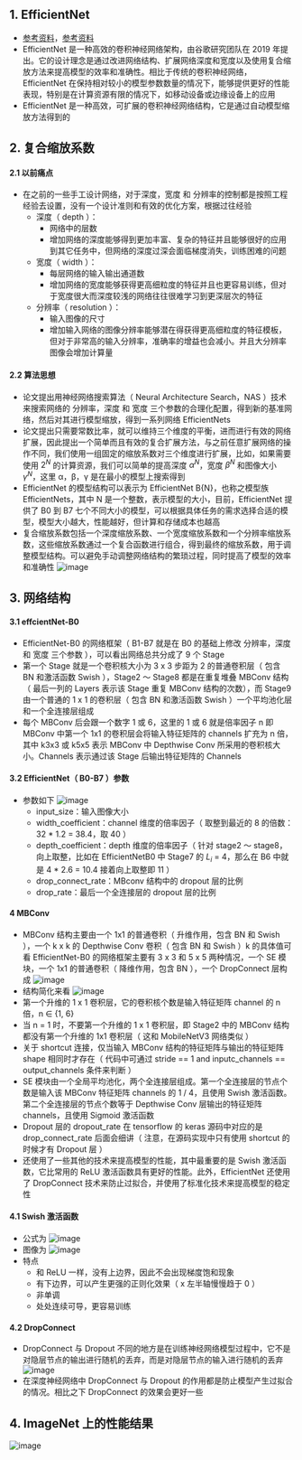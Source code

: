 ## 1. EfficientNet

- [参考资料](https://www.cnblogs.com/yirui/p/16320175.html)，[参考资料](https://cloud.tencent.com/developer/article/1580853)
- EfficientNet 是一种高效的卷积神经网络架构，由谷歌研究团队在 2019 年提出。它的设计理念是通过改进网络结构、扩展网络深度和宽度以及使用复合缩放方法来提高模型的效率和准确性。相比于传统的卷积神经网络，EfficientNet 在保持相对较小的模型参数数量的情况下，能够提供更好的性能表现，特别是在计算资源有限的情况下，如移动设备或边缘设备上的应用
- EfficientNet 是一种高效，可扩展的卷积神经网络结构，它是通过自动模型缩放方法得到的

## 2. 复合缩放系数

#### 2.1 以前痛点

- 在之前的一些手工设计网络，对于深度，宽度 和 分辨率的控制都是按照工程经验去设置，没有一个设计准则和有效的优化方案，根据过往经验
  - 深度（ depth ）：
    - 网络中的层数
    - 增加网络的深度能够得到更加丰富、复杂的特征并且能够很好的应用到其它任务中，但网络的深度过深会面临梯度消失，训练困难的问题
  - 宽度（ width ）：
    - 每层网络的输入输出通道数
    - 增加网络的宽度能够获得更高细粒度的特征并且也更容易训练，但对于宽度很大而深度较浅的网络往往很难学习到更深层次的特征
  - 分辨率（ resolution ）：
    - 输入图像的尺寸
    - 增加输入网络的图像分辨率能够潜在得获得更高细粒度的特征模板，但对于非常高的输入分辨率，准确率的增益也会减小。并且大分辨率图像会增加计算量

#### 2.2 算法思想

- 论文提出用神经网络搜索算法（ Neural Architecture Search，NAS ）技术来搜索网络的 分辨率，深度 和 宽度 三个参数的合理化配置，得到新的基准网络，然后对其进行模型缩放，得到一系列网络 EfficientNets
- 论文提出只需要常数比率，就可以维持三个维度的平衡，进而进行有效的网络扩展，因此提出一个简单而且有效的复合扩展方法，与之前任意扩展网络的操作不同，我们使用一组固定的缩放系数对三个维度进行扩展，比如，如果需要使用 $2^N$ 的计算资源，我们可以简单的提高深度 $α^N$，宽度 $β^N$ 和图像大小 $γ^N$，这里 α，β，γ 是在最小的模型上搜索得到
- EfficientNet 的模型结构可以表示为 EfficientNet B{N}，也称之模型族 EfficientNets，其中 N 是一个整数，表示模型的大小，目前，EfficientNet 提供了 B0 到 B7 七个不同大小的模型，可以根据具体任务的需求选择合适的模型，模型大小越大，性能越好，但计算和存储成本也越高
- 复合缩放系数包括一个深度缩放系数、一个宽度缩放系数和一个分辨率缩放系数，这些缩放系数通过一个复合函数进行组合，得到最终的缩放系数，用于调整模型结构。可以避免手动调整网络结构的繁琐过程，同时提高了模型的效率和准确性
  ![image](https://github.com/user-attachments/assets/99bba53d-8487-4118-9e07-3fc993523c65)

## 3. 网络结构

#### 3.1 effcientNet-B0

- EfficientNet-B0 的网络框架（ B1-B7 就是在 B0 的基础上修改 分辨率，深度 和 宽度 三个参数 ），可以看出网络总共分成了 9 个 Stage
- 第一个 Stage 就是一个卷积核大小为 3 x 3 步距为 2 的普通卷积层（ 包含 BN 和激活函数 Swish ），Stage2 ～ Stage8 都是在重复堆叠 MBConv 结构（ 最后一列的 Layers 表示该 Stage 重复 MBConv 结构的次数），而 Stage9 由一个普通的 1 x 1 的卷积层（ 包含 BN 和激活函数 Swish ）一个平均池化层和一个全连接层组成
- 每个 MBConv 后会跟一个数字 1 或 6，这里的 1 或 6 就是倍率因子 n 即 MBConv 中第一个 1x1 的卷积层会将输入特征矩阵的 channels 扩充为 n 倍，其中 k3x3 或 k5x5 表示 MBConv 中 Depthwise Conv 所采用的卷积核大小。Channels 表示通过该 Stage 后输出特征矩阵的 Channels

#### 3.2 EfficientNet（ B0-B7 ）参数

- 参数如下
  ![image](https://github.com/user-attachments/assets/d7eb4ed2-20bc-46ba-981c-f3b713c33ee5)
  - input_size：输入图像大小
  - width_coefficient：channel 维度的倍率因子（ 取整到最近的 8 的倍数：32 \* 1.2 = 38.4，取 40 ）
  - depth_coefficient：depth 维度的倍率因子（ 针对 stage2 ～ stage8，向上取整，比如在 EfficientNetB0 中 Stage7 的 $L_i$ = 4，那么在 B6 中就是 4 \* 2.6 = 10.4 接着向上取整即 11 ）
  - drop_connect_rate：MBconv 结构中的 dropout 层的比例
  - drop_rate：最后一个全连接层的 dropout 层的比例

#### 4 MBConv

- MBConv 结构主要由一个 1x1 的普通卷积（ 升维作用，包含 BN 和 Swish ），一个 k x k 的 Depthwise Conv 卷积（ 包含 BN 和 Swish ）k 的具体值可看 EfficientNet-B0 的网络框架主要有 3 x 3 和 5 x 5 两种情况，一个 SE 模块，一个 1x1 的普通卷积（ 降维作用，包含 BN ），一个 DropConnect 层构成
  ![image](https://github.com/user-attachments/assets/4de4094e-a9bf-494e-b901-c2da7fe970ed)
- 结构简化来看
  ![image](https://github.com/user-attachments/assets/000082f8-93d2-49c1-b747-f1e8c5e37a13)
- 第一个升维的 1 x 1 卷积层，它的卷积核个数是输入特征矩阵 channel 的 n 倍，n ∈ {1, 6}
- 当 n = 1 时，不要第一个升维的 1 x 1 卷积层，即 Stage2 中的 MBConv 结构都没有第一个升维的 1x1 卷积层（ 这和 MobileNetV3 网络类似 ）
- 关于 shortcut 连接，仅当输入 MBConv 结构的特征矩阵与输出的特征矩阵 shape 相同时才存在（ 代码中可通过 stride == 1 and inputc_channels == output_channels 条件来判断 ）
- SE 模块由一个全局平均池化，两个全连接层组成。第一个全连接层的节点个数是输入该 MBConv 特征矩阵 channels 的 1 / 4，且使用 Swish 激活函数。第二个全连接层的节点个数等于 Depthwise Conv 层输出的特征矩阵 channels，且使用 Sigmoid 激活函数
- Dropout 层的 dropout_rate 在 tensorflow 的 keras 源码中对应的是 drop_connect_rate 后面会细讲（ 注意，在源码实现中只有使用 shortcut 的时候才有 Dropout 层 ）
- 还使用了一些其他的技术来提高模型的性能，其中最重要的是 Swish 激活函数，它比常用的 ReLU 激活函数具有更好的性能。此外，EfficientNet 还使用了 DropConnect 技术来防止过拟合，并使用了标准化技术来提高模型的稳定性

#### 4.1 Swish 激活函数

- 公式为
  ![image](https://github.com/user-attachments/assets/ec5bf849-206d-4c83-a005-6cee58fc2b01)
- 图像为
  ![image](https://github.com/user-attachments/assets/42c34b8e-07e1-4ddc-b77b-b4209e340927)
- 特点
  - 和 ReLU 一样，没有上边界，因此不会出现梯度饱和现象
  - 有下边界，可以产生更强的正则化效果（ x 左半轴慢慢趋于 0 ）
  - 非单调
  - 处处连续可导，更容易训练

#### 4.2 DropConnect

- DropConnect 与 Dropout 不同的地方是在训练神经网络模型过程中，它不是对隐层节点的输出进行随机的丢弃，而是对隐层节点的输入进行随机的丢弃
  ![image](https://github.com/user-attachments/assets/0bc4d335-23a6-443d-82da-4a9b7b49ff64)
- 在深度神经网络中 DropConnect 与 Dropout 的作用都是防止模型产生过拟合的情况。相比之下 DropConnect 的效果会更好一些

## 4. ImageNet 上的性能结果

![image](https://github.com/user-attachments/assets/fb2a22c4-66fd-41d3-b99c-2d359f1c23bd)
